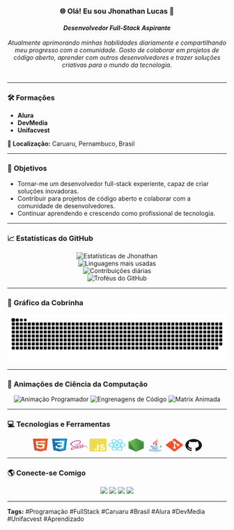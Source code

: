 <h3 align="center">🌐 Olá! Eu sou Jhonathan Lucas 👋</h3>

<h6 align="center">
  <strong>Desenvolvedor Full-Stack Aspirante</strong><br><br>
  Atualmente aprimorando minhas habilidades diariamente e compartilhando meu progresso com a comunidade. Gosto de colaborar em projetos de código aberto, aprender com outros desenvolvedores e trazer soluções criativas para o mundo da tecnologia.
</h6>

---

### 🛠 **Formações**
- **Alura**
- **DevMedia**
- **Unifacvest**

**📍 Localização:** Caruaru, Pernambuco, Brasil

---

### 🎯 **Objetivos**
- Tornar-me um desenvolvedor full-stack experiente, capaz de criar soluções inovadoras.
- Contribuir para projetos de código aberto e colaborar com a comunidade de desenvolvedores.
- Continuar aprendendo e crescendo como profissional de tecnologia.

---

### 📈 **Estatísticas do GitHub**
<div align="center">
  <picture>
    <source media="(max-width: 600px)" srcset="https://github-readme-stats.vercel.app/api/top-langs/?username=jh0n4th4n&layout=compact&langs_count=6&theme=dracula">
    <img height="180em" src="https://github-readme-stats.vercel.app/api?username=jh0n4th4n&show_icons=true&theme=dracula&include_all_commits=true&count_private=true" alt="Estatísticas de Jhonathan" />
  </picture>
  <br>
  <picture>
    <source media="(max-width: 600px)" srcset="https://github-readme-stats.vercel.app/api?username=jh0n4th4n&show_icons=true&theme=dracula">
    <img height="180em" src="https://github-readme-stats.vercel.app/api/top-langs/?username=jh0n4th4n&layout=compact&langs_count=8&theme=dracula" alt="Linguagens mais usadas" />
  </picture>
  <br>
  <img height="180em" src="https://streak-stats.demolab.com/?user=jh0n4th4n&theme=dracula&hide_border=true" alt="Contribuições diárias" />
  <br>
  <img height="180em" src="https://github-profile-trophy.vercel.app/?username=jh0n4th4n&theme=dracula&margin-w=15&margin-h=15&row=1&column=6" alt="Troféus do GitHub" />
</div>

---

### 🐍 **Gráfico da Cobrinha**
<div align="center">
  <img src="https://github.com/Platane/snk/raw/output/github-contribution-grid-snake.svg" alt="Gráfico da Cobrinha" />
</div>

---

### 🧩 **Animações de Ciência da Computação**
<div align="center">
  <img src="https://media.giphy.com/media/qgQUggAC3Pfv687qPC/giphy.gif" alt="Animação Programador" width="300" />
  <img src="https://media.giphy.com/media/26tn33aiTi1jkl6H6/giphy.gif" alt="Engrenagens de Código" width="300" />
  <img src="https://media.giphy.com/media/L8K62iTDkzGX6/giphy.gif" alt="Matrix Animada" width="300" />
</div>

---

### 💻 **Tecnologias e Ferramentas**
<div align="center">
  <img align="center" alt="HTML" height="30" width="40" src="https://raw.githubusercontent.com/devicons/devicon/master/icons/html5/html5-original.svg">
  <img align="center" alt="CSS" height="30" width="40" src="https://raw.githubusercontent.com/devicons/devicon/master/icons/css3/css3-original.svg">
  <img align="center" alt="SASS" height="30" width="40" src="https://raw.githubusercontent.com/devicons/devicon/master/icons/sass/sass-original.svg">
  <img align="center" alt="JavaScript" height="30" width="40" src="https://raw.githubusercontent.com/devicons/devicon/master/icons/javascript/javascript-plain.svg">
  <img align="center" alt="React" height="30" width="40" src="https://raw.githubusercontent.com/devicons/devicon/master/icons/react/react-original.svg">
  <img align="center" alt="Node.js" height="30" width="40" src="https://raw.githubusercontent.com/devicons/devicon/master/icons/nodejs/nodejs-original.svg">
  <img align="center" alt="Java" height="30" width="40" src="https://raw.githubusercontent.com/devicons/devicon/master/icons/java/java-original.svg">
  <img align="center" alt="Git" height="30" width="40" src="https://raw.githubusercontent.com/devicons/devicon/master/icons/git/git-original.svg">
  <img align="center" alt="GitHub" height="30" width="40" src="https://raw.githubusercontent.com/devicons/devicon/master/icons/github/github-original.svg">
</div>

---

### 🌎 **Conecte-se Comigo**
<div align="center">
  <a href="https://instagram.com/jh0n4th4n_jh0n" target="_blank"><img src="https://img.shields.io/badge/-Instagram-%23E4405F?style=for-the-badge&logo=instagram&logoColor=white" target="_blank"></a>
  <a href="mailto:jhonathanlucas10x@gmail.com"><img src="https://img.shields.io/badge/-Gmail-%23333?style=for-the-badge&logo=gmail&logoColor=white" target="_blank"></a>
  <a href="https://www.linkedin.com/in/jhonathan-lucas-128003a9" target="_blank"><img src="https://img.shields.io/badge/-LinkedIn-%230077B5?style=for-the-badge&logo=linkedin&logoColor=white" target="_blank"></a>
  <a href="https://wa.me/+5581982555501" target="_blank"><img src="https://img.shields.io/badge/-WhatsApp-%25D564?style=for-the-badge&logo=whatsapp&logoColor=white" target="_blank"></a>
</div>

---

**Tags:** #Programação #FullStack #Caruaru #Brasil #Alura #DevMedia #Unifacvest #Aprendizado
